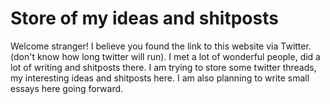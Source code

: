 # Store of my ideas and shitposts

Welcome stranger! I believe you found the link to this website via Twitter. (don't know how long 
twitter will run). I met a lot of wonderful people, did a lot of writing and shitposts there. I am trying 
to store some twitter threads, my interesting ideas and shitposts here. 
I am also planning to write small essays here going forward.
